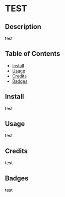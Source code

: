 
# TEST

## Description
test

## Table of Contents
  - [Install](#install)
  - [Usage](#usage)
  - [Credits](#credits)
  - [Badges](#badges)

## Install
test

## Usage
test

## Credits
test

## Badges
test

